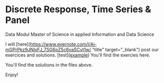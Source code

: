 # Discrete Response, Time Series & Panel 
Data Modul Master of Science in applied Information and Data Science

I will [here](https://www.evernote.com/l/Ai-mGPrPkz9JNIxFJ_7SG6oZ5c6vaSCvt1w/ "title" target="_blank") post our exercices and solutions.
[test](<a href="http://example.com/" target="_blank">example</a>)
You'll find the exercies here.

You'll find the solutions in the files above. 

Enjoy!
